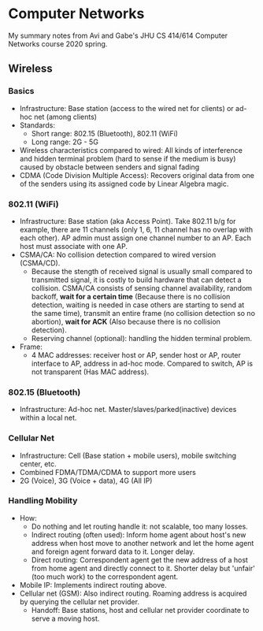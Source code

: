 # Computer Networks

My summary notes from Avi and Gabe's JHU CS 414/614 Computer Networks course 2020 spring.

## Wireless

### Basics

-   Infrastructure: Base station (access to the wired net for clients) or ad-hoc net (among clients)
-   Standards:
    -   Short range: 802.15 (Bluetooth), 802.11 (WiFi)
    -   Long range: 2G - 5G
-   Wireless characteristics compared to wired: All kinds of interference and hidden terminal problem (hard to sense if the medium is busy) caused by obstacle between senders and signal fading
-   CDMA (Code Division Multiple Access): Recovers original data from one of the senders using its assigned code by Linear Algebra magic.

### 802.11 (WiFi)

-   Infrastructure: Base station (aka Access Point). Take 802.11 b/g for example, there are 11 channels (only 1, 6, 11 channel has no overlap with each other). AP admin must assign one channel number to an AP. Each host must associate with one AP.
-   CSMA/CA: No collision detection compared to wired version (CSMA/CD).
    -   Because the stength of received signal is usually small compared to transmitted signal, it is costly to build hardware that can detect a collision. CSMA/CA consists of sensing channel availability, random backoff, **wait for a certain time** (Because there is no collision detection, waiting is needed in case others are starting to send at the same time), transmit an entire frame (no collision detection so no abortion), **wait for ACK** (Also because there is no collision detection).
    -   Reserving channel (optional): handling the hidden terminal problem.
-   Frame:
    -   4 MAC addresses: receiver host or AP, sender host or AP, router interface to AP, address in ad-hoc mode. Compared to switch, AP is not transparent (Has MAC address).

### 802.15 (Bluetooth)

-   Infrastructure: Ad-hoc net. Master/slaves/parked(inactive) devices within a local net.

### Cellular Net

-   Infrastructure: Cell (Base station + mobile users), mobile switching center, etc.
-   Combined FDMA/TDMA/CDMA to support more users
-   2G (Voice), 3G (Voice + data), 4G (All IP)

### Handling Mobility

-   How:
    -   Do nothing and let routing handle it: not scalable, too many losses.
    -   Indirect routing (often used): Inform home agent about host's new address when host move to another network and let the home agent and foreign agent forward data to it. Longer delay.
    -   Direct routing: Correspondent agent get the new address of a host from home agent and directly connect to it. Shorter delay but 'unfair' (too much work) to the correspondent agent.
-   Mobile IP: Implements indirect routing above.
-   Cellular net (GSM): Also indirect routing. Roaming address is acquired by querying the cellular net provider.
    -   Handoff: Base stations, host and cellular net provider coordinate to serve a moving host.